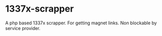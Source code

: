 # 1337x-scrapper
A php based 1337x scrapper. For getting magnet links. Non blockable by service provider.
